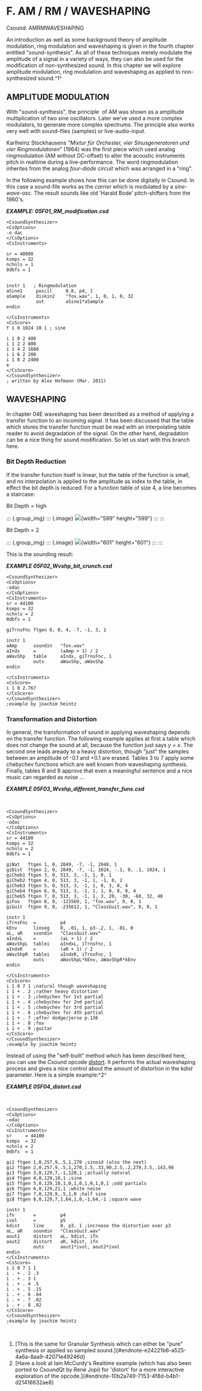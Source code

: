 F. AM / RM / WAVESHAPING
========================

Csound: AMRMWAVESHAPING

An introduction as well as some background theory of amplitude
modulation, ring modulation and waveshaping is given in the fourth
chapter entitled \"sound-synthesis\". As all of these techniques merely
modulate the amplitude of a signal in a variety of ways, they can also
be used for the modification of non-synthesized sound. In this chapter
we will explore amplitude modulation, ring modulation and waveshaping as
applied to non-synthesized sound.^1^ 

AMPLITUDE MODULATION
--------------------

With \"sound-synthesis\", the principle  of AM was shown as a amplitude
multiplication of two sine oscillators. Later we\'ve used a more complex
modulators, to generate more complex spectrums. The principle also works
very well with sound-files (samples) or live-audio-input.

Karlheinz Stockhausens *\"Mixtur für Orchester, vier Sinusgeneratoren
und vier Ringmodulatoren*" (1964) was the first piece which used analog
ringmodulation (AM without DC-offset) to alter the acoustic instruments
pitch in realtime during a live-performance. The word ringmodulation
inherites from the analog *four-diode circuit* which was arranged in a
\"ring\".

In the following example shows how this can be done digitally in Csound.
In this case a sound-file works as the *carrier* which is modulated by a
*sine-wave-osc*. The result sounds like old \'Harald Bode\'
pitch-shifters from the 1960\'s.

***EXAMPLE: 05F01\_RM\_modification.csd***

    <CsoundSynthesizer>
    <CsOptions>
    -o dac
    </CsOptions>
    <CsInstruments>

    sr = 48000
    ksmps = 32
    nchnls = 1
    0dbfs = 1


    instr 1   ; Ringmodulation
    aSine1     poscil     0.8, p4, 1
    aSample    diskin2    "fox.wav", 1, 0, 1, 0, 32
               out        aSine1*aSample
    endin

    </CsInstruments>
    <CsScore>
    f 1 0 1024 10 1 ; sine

    i 1 0 2 400
    i 1 2 2 800
    i 1 4 2 1600
    i 1 6 2 200
    i 1 8 2 2400
    e
    </CsScore>
    </CsoundSynthesizer>
    ; written by Alex Hofmann (Mar. 2011)

WAVESHAPING
-----------

In chapter 04E waveshaping has been described as a method of applying a
transfer function to an incoming signal. It has been discussed that the
table which stores the transfer function must be read with an
interpolating table reader to avoid degradation of the signal. On the
other hand, degradation can be a nice thing for sound modification. So
let us start with this branch here.

### Bit Depth Reduction

If the transfer function itself is linear, but the table of the function
is small, and no interpolation is applied to the amplitude as index to
the table, in effect the bit depth is reduced. For a function table of
size 4, a line becomes a staircase:

Bit Depth = high                                                

::: {.group_img}
::: {.image}
![](static/05fbild1a.png){width="599" height="599"}
:::
:::

Bit Depth = 2

::: {.group_img}
::: {.image}
![](static/05fbild2a.png){width="601" height="601"}
:::
:::

This is the sounding result:

***EXAMPLE 05F02\_Wvshp\_bit\_crunch.csd***

    <CsoundSynthesizer>
    <CsOptions>
    -odac
    </CsOptions>
    <CsInstruments>
    sr = 44100
    ksmps = 32
    nchnls = 2
    0dbfs = 1

    giTrnsFnc ftgen 0, 0, 4, -7, -1, 3, 1

    instr 1
    aAmp      soundin   "fox.wav"
    aIndx     =         (aAmp + 1) / 2
    aWavShp   table     aIndx, giTrnsFnc, 1
              outs      aWavShp, aWavShp
    endin

    </CsInstruments>
    <CsScore>
    i 1 0 2.767
    </CsScore>
    </CsoundSynthesizer>
    ;example by joachim heintz

### Transformation and Distortion

In general, the transformation of sound in applying waveshaping depends
on the transfer function. The following example applies at first a table
which does not change the sound at all, because the function just says
*y = x*. The second one leads aready to a heavy distortion, though
\"just\" the samples between an amplitude of -0.1 and +0.1 are erased.
Tables 3 to 7 apply some chebychev functions which are well known from
waveshaping synthesis. Finally, tables 8 and 9 approve that even a
meaningful sentence and a nice music can regarded as noise \...

***EXAMPLE 05F03\_Wvshp\_different\_transfer\_funs.csd***

 

    <CsoundSynthesizer>
    <CsOptions>
    -odac
    </CsOptions>
    <CsInstruments>
    sr = 44100
    ksmps = 32
    nchnls = 2
    0dbfs = 1

    giNat   ftgen 1, 0, 2049, -7, -1, 2048, 1
    giDist  ftgen 2, 0, 2049, -7, -1, 1024, -.1, 0, .1, 1024, 1
    giCheb1 ftgen 3, 0, 513, 3, -1, 1, 0, 1
    giCheb2 ftgen 4, 0, 513, 3, -1, 1, -1, 0, 2
    giCheb3 ftgen 5, 0, 513, 3, -1, 1, 0, 3, 0, 4
    giCheb4 ftgen 6, 0, 513, 3, -1, 1, 1, 0, 8, 0, 4
    giCheb5 ftgen 7, 0, 513, 3, -1, 1, 3, 20, -30, -60, 32, 48
    giFox   ftgen 8, 0, -121569, 1, "fox.wav", 0, 0, 1
    giGuit  ftgen 9, 0, -235612, 1, "ClassGuit.wav", 0, 0, 1

    instr 1
    iTrnsFnc  =         p4
    kEnv      linseg    0, .01, 1, p3-.2, 1, .01, 0
    aL, aR    soundin   "ClassGuit.wav"
    aIndxL    =         (aL + 1) / 2
    aWavShpL  tablei    aIndxL, iTrnsFnc, 1
    aIndxR    =         (aR + 1) / 2
    aWavShpR  tablei    aIndxR, iTrnsFnc, 1
              outs      aWavShpL*kEnv, aWavShpR*kEnv
    endin

    </CsInstruments>
    <CsScore>
    i 1 0 7 1 ;natural though waveshaping
    i 1 + . 2 ;rather heavy distortion
    i 1 + . 3 ;chebychev for 1st partial
    i 1 + . 4 ;chebychev for 2nd partial
    i 1 + . 5 ;chebychev for 3rd partial
    i 1 + . 6 ;chebychev for 4th partial
    i 1 + . 7 ;after dodge/jerse p.136
    i 1 + . 8 ;fox
    i 1 + . 9 ;guitar
    </CsScore>
    </CsoundSynthesizer>
    ;example by joachim heintz

Instead of using the \"self-built\" method which has been described
here, you can use the Csound opcode
[distort](http://www.csounds.com/manual/html/distort.html). It performs
the actual waveshaping process and gives a nice control about the amount
of distortion in the *kdist* parameter. Here is a simple example:^2^ 

***EXAMPLE 05F04\_distort.csd***

 

    <CsoundSynthesizer>
    <CsOptions>
    -odac
    </CsOptions>
    <CsInstruments>
    sr     = 44100
    ksmps  = 32
    nchnls = 2
    0dbfs  = 1

    gi1 ftgen 1,0,257,9,.5,1,270 ;sinoid (also the next)
    gi2 ftgen 2,0,257,9,.5,1,270,1.5,.33,90,2.5,.2,270,3.5,.143,90
    gi3 ftgen 3,0,129,7,-1,128,1 ;actually natural
    gi4 ftgen 4,0,129,10,1 ;sine
    gi5 ftgen 5,0,129,10,1,0,1,0,1,0,1,0,1 ;odd partials
    gi6 ftgen 6,0,129,21,1 ;white noise
    gi7 ftgen 7,0,129,9,.5,1,0 ;half sine
    gi8 ftgen 8,0,129,7,1,64,1,0,-1,64,-1 ;square wave

    instr 1
    ifn       =         p4
    ivol      =         p5
    kdist     line      0, p3, 1 ;increase the distortion over p3
    aL, aR    soundin   "ClassGuit.wav"
    aout1     distort   aL, kdist, ifn
    aout2     distort   aR, kdist, ifn
              outs      aout1*ivol, aout2*ivol
    endin
    </CsInstruments>
    <CsScore>
    i 1 0 7 1 1
    i . + . 2 .3
    i . + . 3 1
    i . + . 4 .5
    i . + . 5 .15
    i . + . 6 .04
    i . + . 7 .02
    i . + . 8 .02
    </CsScore>
    </CsoundSynthesizer>
    ;example by joachim heintz

 

1.  [This is the same for Granular Synthesis which can either be
    \"pure\" synthesis or applied so sampled
    sound.]{#endnote-e24221b6-a525-4a6a-8aa9-42071e49246d}
2.  [Have a look at Iain McCurdy\'s Realtime example (which has also
    been ported to CsoundQt by René Jopi) for \'distort\' for a more
    interactive exploration of the
    opcode.]{#endnote-10b2a749-7153-4f8d-b4b1-d21416632ae8}

